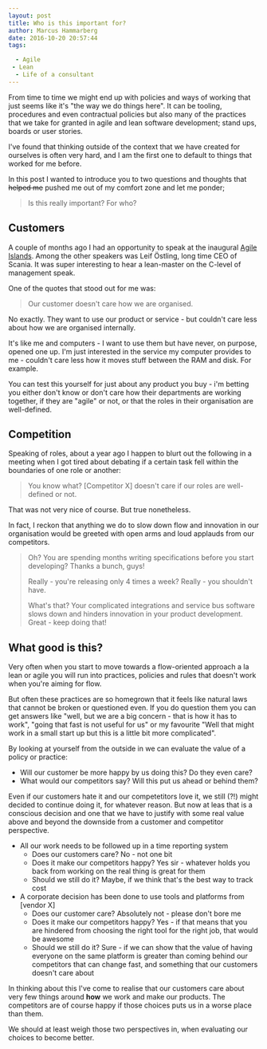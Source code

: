 ```yaml
---
layout: post
title: Who is this important for?
author: Marcus Hammarberg
date: 2016-10-20 20:57:44
tags:

  - Agile
 - Lean
  - Life of a consultant
---
```


From time to time we might end up with policies and ways of working that just seems like it's "the way we do things here". It can be tooling, procedures and even contractual policies but also many of the practices that we take for granted in agile and lean software development; stand ups, boards or user stories.

I've found that thinking outside of the context that we have created for ourselves is often very hard, and I am the first one to default to things that worked for me before.

In this post I wanted to introduce you to two questions and thoughts that ~~helped me~~ pushed me out of my comfort zone and let me ponder;

> Is this really important? For who?

<!-- excerpt-end -->

## Customers

A couple of months ago I had an opportunity to speak at the inaugural [Agile Islands](http://www.agileislands.ax/). Among the other speakers was Leif Östling, long time CEO of Scania. It was super interesting to hear a lean-master on the C-level of management speak.

One of the quotes that stood out for me was:

> Our customer doesn't care how we are organised.

No exactly. They want to use our product or service - but couldn't care less about how we are organised internally.

It's like me and computers - I want to use them but have never, on purpose, opened one up. I'm just interested in the service my computer provides to me - couldn't care less how it moves stuff between the RAM and disk. For example.

You can test this yourself for just about any product you buy - i'm betting you either don't know or don't care how their departments are working together, if they are "agile" or not, or that the roles in their organisation are well-defined.

## Competition

Speaking of roles, about a year ago I happen to blurt out the following in a meeting when I got tired about debating if a certain task fell within the boundaries of one role or another:

> You know what? [Competitor X] doesn't care if our roles are well-defined or not.

That was not very nice of course. But true nonetheless.

In fact, I reckon that anything we do to slow down flow and innovation in our organisation would be greeted with open arms and loud applauds from our competitors.

> Oh? You are spending months writing specifications before you start developing? Thanks a bunch, guys!
>
> Really - you're releasing only 4 times a week? Really - you shouldn't have.
>
> What's that? Your complicated integrations and service bus software slows down and hinders innovation in your product development. Great - keep doing that!

## What good is this?

Very often when you start to move towards a flow-oriented approach a la lean or agile you will run into practices, policies and rules that doesn't work when you're aiming for flow.

But often these practices are so homegrown that it feels like natural laws that cannot be broken or questioned even. If you do question them you can get answers like "well, but we are a big concern - that is how it has to work", "going that fast is not useful for us" or my favourite "Well that might work in a small start up but this is a little bit more complicated".

By looking at yourself from the outside in we can evaluate the value of a policy or practice:

* Will our customer be more happy by us doing this? Do they even care?
* What would our competitors say? Will this put us ahead or behind them?

Even if our customers hate it and our competetitors love it, we still (?!) might decided to continue doing it, for whatever reason. But now at leas that is a conscious decision and one that we have to justify with some real value above and beyond the downside from a customer and competitor perspective.

* All our work needs to be followed up in a time reporting system
  * Does our customers care? No - not one bit
  * Does it make our competitors happy? Yes sir - whatever holds you back from working on the real thing is great for them
  * Should we still do it? Maybe, if we think that's the best way to track cost
* A corporate decision has been done to use tools and platforms from [vendor X]
  * Does our customer care? Absolutely not - please don't bore me
  * Does it make our competitors happy? Yes - if that means that you are hindered from choosing the right tool for the right job, that would be awesome
  * Should we still do it? Sure - if we can show that the value of having everyone on the same platform is greater than coming behind our competitors that can change fast, and something that our customers doesn't care about

In thinking about this I've come to realise that our customers care about very few things around **how** we work and make our products. The competitors are of course happy if those choices puts us in a worse place than them.

We should at least weigh those two perspectives in, when evaluating our choices to become better.